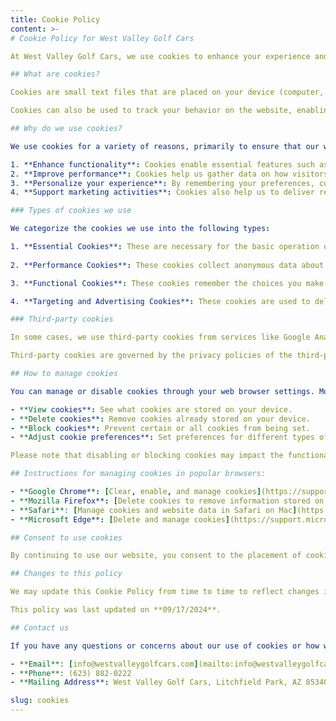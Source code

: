 ```yaml
---
title: Cookie Policy
content: >-
# Cookie Policy for West Valley Golf Cars

At West Valley Golf Cars, we use cookies to enhance your experience and improve the performance of our website. This Cookie Policy explains what cookies are, the types of cookies we use, how we use them, and how you can control your cookie preferences. We aim to be transparent about our use of cookies and ensure you have all the information you need to make informed decisions.

## What are cookies?

Cookies are small text files that are placed on your device (computer, smartphone, or tablet) when you visit a website. They allow websites to remember your actions and preferences, such as login information, language settings, and other display preferences, over a certain period of time. This means you don’t need to re-enter this information whenever you come back to the site or navigate between pages.

Cookies can also be used to track your behavior on the website, enabling us to provide tailored content and analyze usage patterns to improve functionality.

## Why do we use cookies?

We use cookies for a variety of reasons, primarily to ensure that our website functions effectively and offers you a seamless experience. Specifically, cookies help us:

1. **Enhance functionality**: Cookies enable essential features such as page navigation and access to secure areas of the website. The website cannot function properly without these cookies.
2. **Improve performance**: Cookies help us gather data on how visitors use our site, allowing us to measure website traffic and usage patterns. This helps us identify areas that need improvement to provide a better user experience.
3. **Personalize your experience**: By remembering your preferences, cookies allow us to tailor content and advertisements to your interests, making your experience on our site more relevant and personalized.
4. **Support marketing activities**: Cookies also help us to deliver relevant advertisements to you and measure the effectiveness of our marketing campaigns.

### Types of cookies we use

We categorize the cookies we use into the following types:

1. **Essential Cookies**: These are necessary for the basic operation of the website. They enable core functionalities, such as security, network management, and accessibility. Without these cookies, certain parts of the website may not be accessible, or some services may not function properly.
   
2. **Performance Cookies**: These cookies collect anonymous data about how visitors use the website. They help us understand which pages are visited most often, how long visitors stay on our site, and if they encounter any errors. The information collected through these cookies is aggregated and used solely to improve the website’s performance.

3. **Functional Cookies**: These cookies remember the choices you make on the website, such as language preferences or region selections. They also allow us to provide enhanced features, like remembering your login details or customizing the layout based on your previous visits.

4. **Targeting and Advertising Cookies**: These cookies are used to deliver ads that are relevant to you and your interests. They can also limit the number of times you see the same ad and help measure the effectiveness of advertising campaigns. We may share this information with third-party advertisers to display relevant ads based on your browsing behavior.

### Third-party cookies

In some cases, we use third-party cookies from services like Google Analytics, Facebook, or advertising networks. These cookies help us understand user interactions with our website, deliver personalized content, and track the effectiveness of our marketing campaigns. 

Third-party cookies are governed by the privacy policies of the third-party providers, and we recommend reviewing those policies to understand how your data is used. We do not have control over third-party cookies but can provide information on how you can manage them.

## How to manage cookies

You can manage or disable cookies through your web browser settings. Most modern browsers allow you to:

- **View cookies**: See what cookies are stored on your device.
- **Delete cookies**: Remove cookies already stored on your device.
- **Block cookies**: Prevent certain or all cookies from being set.
- **Adjust cookie preferences**: Set preferences for different types of cookies, such as allowing essential cookies while blocking others.

Please note that disabling or blocking cookies may impact the functionality of our website. Some features and services may not work as intended if you choose to disable cookies, particularly essential and functional cookies.

## Instructions for managing cookies in popular browsers:

- **Google Chrome**: [Clear, enable, and manage cookies](https://support.google.com/accounts/answer/61416?co=GENIE.Platform%3DDesktop&hl=en)
- **Mozilla Firefox**: [Delete cookies to remove information stored on your computer](https://support.mozilla.org/en-US/kb/delete-cookies-remove-info-websites-stored)
- **Safari**: [Manage cookies and website data in Safari on Mac](https://support.apple.com/guide/safari/manage-cookies-and-website-data-sfri11471/mac)
- **Microsoft Edge**: [Delete and manage cookies](https://support.microsoft.com/en-us/microsoft-edge/delete-cookies-in-microsoft-edge-63947406-40ac-c3b8-57b9-2a946a29ae09)

## Consent to use cookies

By continuing to use our website, you consent to the placement of cookies on your device as described in this Cookie Policy. You can withdraw your consent at any time by adjusting your browser settings to block cookies or deleting cookies already stored on your device.

## Changes to this policy

We may update this Cookie Policy from time to time to reflect changes in our practices or applicable laws. We encourage you to review this page periodically for the latest information on how we use cookies. Any updates will be posted here, and the revised policy will include a new effective date.

This policy was last updated on **09/17/2024**.

## Contact us

If you have any questions or concerns about our use of cookies or how we handle your data, please feel free to contact us:

- **Email**: [info@westvalleygolfcars.com](mailto:info@westvalleygolfcars.com)
- **Phone**: (623) 882-0222
- **Mailing Address**: West Valley Golf Cars, Litchfield Park, AZ 85340

slug: cookies
---
```

